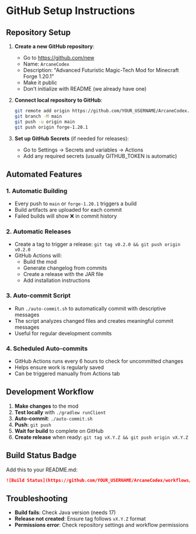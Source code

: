 # GitHub Setup Instructions

## Repository Setup

1. **Create a new GitHub repository**:
   - Go to https://github.com/new
   - Name: `ArcaneCodex`
   - Description: "Advanced Futuristic Magic-Tech Mod for Minecraft Forge 1.20.1"
   - Make it public
   - Don't initialize with README (we already have one)

2. **Connect local repository to GitHub**:
   ```bash
   git remote add origin https://github.com/YOUR_USERNAME/ArcaneCodex.git
   git branch -M main
   git push -u origin main
   git push origin forge-1.20.1
   ```

3. **Set up GitHub Secrets** (if needed for releases):
   - Go to Settings → Secrets and variables → Actions
   - Add any required secrets (usually GITHUB_TOKEN is automatic)

## Automated Features

### 1. Automatic Building
- Every push to `main` or `forge-1.20.1` triggers a build
- Build artifacts are uploaded for each commit
- Failed builds will show ❌ in commit history

### 2. Automatic Releases
- Create a tag to trigger a release: `git tag v0.2.0 && git push origin v0.2.0`
- GitHub Actions will:
  - Build the mod
  - Generate changelog from commits
  - Create a release with the JAR file
  - Add installation instructions

### 3. Auto-commit Script
- Run `./auto-commit.sh` to automatically commit with descriptive messages
- The script analyzes changed files and creates meaningful commit messages
- Useful for regular development commits

### 4. Scheduled Auto-commits
- GitHub Actions runs every 6 hours to check for uncommitted changes
- Helps ensure work is regularly saved
- Can be triggered manually from Actions tab

## Development Workflow

1. **Make changes** to the mod
2. **Test locally** with `./gradlew runClient`
3. **Auto-commit**: `./auto-commit.sh`
4. **Push**: `git push`
5. **Wait for build** to complete on GitHub
6. **Create release** when ready: `git tag vX.Y.Z && git push origin vX.Y.Z`

## Build Status Badge

Add this to your README.md:
```markdown
![Build Status](https://github.com/YOUR_USERNAME/ArcaneCodex/workflows/Build%20and%20Release/badge.svg)
```

## Troubleshooting

- **Build fails**: Check Java version (needs 17)
- **Release not created**: Ensure tag follows `vX.Y.Z` format
- **Permissions error**: Check repository settings and workflow permissions